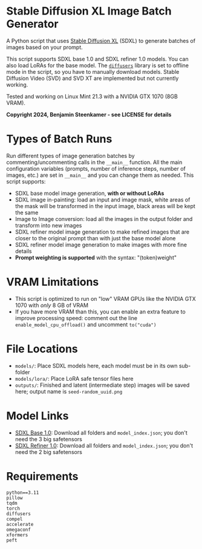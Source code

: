 # Stable Diffusion XL Image Batch Generator
A Python script that uses [Stable Diffusion XL](https://stability.ai/stable-image) (SDXL) to generate batches of images based on your prompt.

This script supports SDXL base 1.0 and SDXL refiner 1.0 models. You can also load LoRAs for the base model.
The [`diffusers`](https://github.com/huggingface/diffusers) library is set to offline mode in the script, so you have to manually download models.
Stable Diffusion Video (SVD) and SVD XT are implemented but not currently working.

Tested and working on Linux Mint 21.3 with a NVIDIA GTX 1070 (8GB VRAM).

**Copyright 2024, Benjamin Steenkamer - see LICENSE for details**

# Types of Batch Runs
Run different types of image generation batches by commenting/uncommenting calls in the `__main__` function.
All the main configuration variables (prompts, number of inference steps, number of images, etc.) are set in `__main__` and you can change them as needed.
This script supports:
- SDXL base model image generation, **with or without LoRAs**
- SDXL image in-painting: load an input and image mask, white areas of the mask will be transformed in the input image, black areas will be kept the same
- Image to Image conversion: load all the images in the output folder and transform into new images
- SDXL refiner model image generation to make refined images that are closer to the original prompt than with just the base model alone
- SDXL refiner model image generation to make images with more fine details
- **Prompt weighting is supported** with the syntax: "(token)weight"

# VRAM Limitations
- This script is optimized to run on "low" VRAM GPUs like the NVIDIA GTX 1070 with *only* 8 GB of VRAM
- If you have more VRAM than this, you can enable an extra feature to improve processing speed: comment out the line `enable_model_cpu_offload()` and uncomment `to("cuda")`

# File Locations
- `models/`: Place SDXL models here, each model must be in its own sub-folder
- `models/lora/`: Place LoRA safe tensor files here
- `outputs/`: Finished and latent (intermediate step) images will be saved here; output name is `seed-random_uuid.png`

# Model Links
- [SDXL Base 1.0](https://huggingface.co/stabilityai/stable-diffusion-xl-base-1.0/tree/main): Download all folders and `model_index.json`; you don't need the 3 big safetensors
- [SDXL Refiner 1.0](https://huggingface.co/stabilityai/stable-diffusion-xl-refiner-1.0/tree/main): Download all folders and `model_index.json`; you don't need the 2 big safetensors

# Requirements
```
python==3.11
pillow
tqdm
torch
diffusers
compel
accelerate
omegaconf
xformers
peft
```
